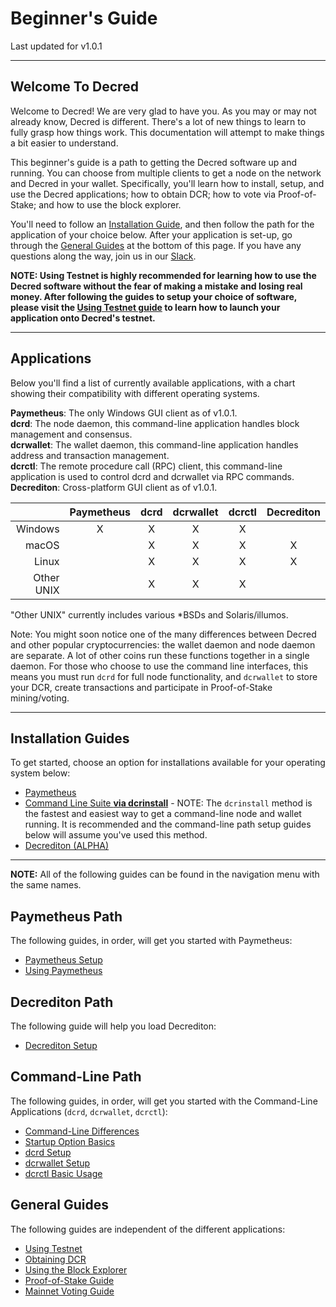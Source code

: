 # **Beginner's Guide**

Last updated for v1.0.1

---

## **Welcome To Decred**

Welcome to Decred! We are very glad to have you. As you may or may not already know, Decred is different. There's a lot of new things to learn to fully grasp how things work. This documentation will attempt to make things a bit easier to understand.

This beginner's guide is a path to getting the Decred software up and running. You can choose from multiple clients to get a node on the network and Decred in your wallet. Specifically, you'll learn how to install, setup, and use the Decred applications; how to obtain DCR; how to vote via Proof-of-Stake; and how to use the block explorer.

You'll need to follow an [Installation Guide](#installation-guides), and then follow the path for the application of your choice below. After your application is set-up, go through the [General Guides](#general-guides) at the bottom of this page. If you have any questions along the way, join us in our [Slack](/support-directory.md#join-us-on-slack).

**NOTE: Using Testnet is highly recommended for learning how to use the Decred software without the fear of making a mistake and losing real money. After following the guides to setup your choice of software, please visit the [Using Testnet guide](/getting-started/using-testnet.md) to learn how to launch your application onto Decred's testnet.**

---

## **Applications**

Below you'll find a list of currently available applications, with a chart showing their compatibility with different operating systems.

**Paymetheus**: The only Windows GUI client as of v1.0.1. <br />
**dcrd**: The node daemon, this command-line application handles block management and consensus. <br />
**dcrwallet**: The wallet daemon, this command-line application handles address and transaction management. <br />
**dcrctl**: The remote procedure call (RPC) client, this command-line application is used to control dcrd and dcrwallet via RPC commands. <br />
**Decrediton**: Cross-platform GUI client as of v1.0.1.

|           | Paymetheus | dcrd | dcrwallet | dcrctl | Decrediton |
| ---------:|:----------:|:----:|:---------:|:------:|:-----------:|
| Windows   | X          | X    | X         | X      |             |
| macOS     |            | X    | X         | X      | X           |
| Linux     |            | X    | X         | X      | X           |
| Other UNIX|            | X    | X         | X      |             |

"Other UNIX" currently includes various *BSDs and Solaris/illumos.

Note: You might soon notice one of the many differences between Decred and other 
popular cryptocurrencies: the wallet daemon and node daemon are separate.
A lot of other coins run these functions together in a single daemon.
For those who choose to use the command line interfaces, this means you must
run `dcrd` for full node functionality, and `dcrwallet` to store your DCR,
create transactions and participate in Proof-of-Stake mining/voting.

---

## **Installation Guides**

To get started, choose an option for installations available for your operating system below:

* [Paymetheus](/getting-started/user-guides/paymetheus.md)
* [Command Line Suite **via dcrinstall**](/getting-started/user-guides/cli-installation.md#dcrinstall) - NOTE: The `dcrinstall` method is the fastest and easiest way to get a command-line node and wallet running. It is recommended and the command-line path setup guides below will assume you've used this method.
* [Decrediton (ALPHA)](/getting-started/user-guides/decrediton-setup.md)

---

**NOTE:** All of the following guides can be found in the navigation menu with the same names.

## **Paymetheus Path**

The following guides, in order, will get you started with Paymetheus:

* [Paymetheus Setup](/getting-started/user-guides/paymetheus.md)
* [Using Paymetheus](/getting-started/user-guides/using-paymetheus.md)

## **Decrediton Path**

The following guide will help you load Decrediton:

* [Decrediton Setup](/getting-started/user-guides/decrediton-setup.md)

## **Command-Line Path**

The following guides, in order, will get you started with the Command-Line Applications (`dcrd`, `dcrwallet`, `dcrctl`):

* [Command-Line Differences](/getting-started/cli-differences.md)
* [Startup Option Basics](/getting-started/startup-basics.md)
* [dcrd Setup](/getting-started/user-guides/dcrd-setup.md)
* [dcrwallet Setup](/getting-started/user-guides/dcrwallet-setup.md)
* [dcrctl Basic Usage](/getting-started/user-guides/dcrctl-basics.md)

## **General Guides**

The following guides are independent of the different applications:

* [Using Testnet](/getting-started/using-testnet.md)
* [Obtaining DCR](/getting-started/obtaining-dcr.md)
* [Using the Block Explorer](/getting-started/using-the-block-explorer.md)
* [Proof-of-Stake Guide](/mining/proof-of-stake.md)
* [Mainnet Voting Guide](/getting-started/user-guides/agenda-voting.md)
